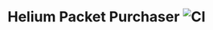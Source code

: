 # Helium Packet Purchaser ![CI](https://github.com/helium/packet-purchaser/workflows/CI/badge.svg?branch=master)